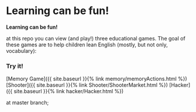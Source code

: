 # Learning can be fun!
__Learning can be fun!__

at this repo you can view (and play!) three
educational games. The goal of these games are to help children lean English (mostly, but not only, vocabulary):
### Try it!
[Memory Game]({{ site.baseurl }}{% link memory/memoryActions.html %})
[Shooter]({{ site.baseurl }}{% link Shooter/ShooterMarket.html %})
[Hacker]({{ site.baseurl }}{% link hacker/Hacker.html %})



at master branch;
